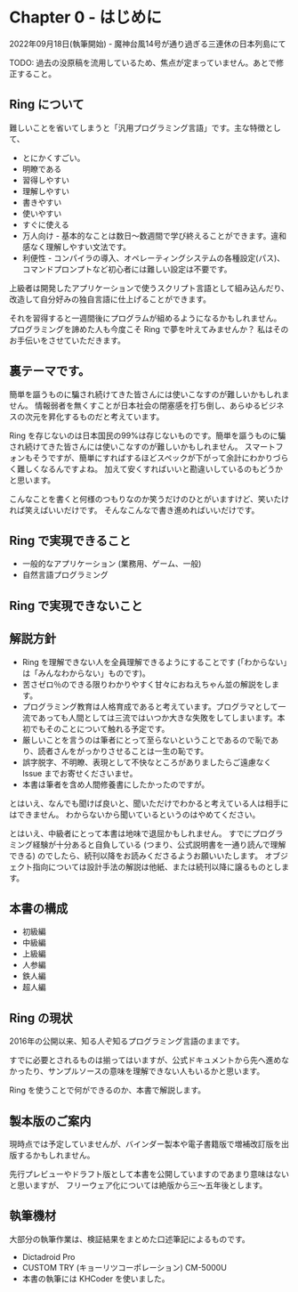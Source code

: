 # Chapter 0 - はじめに
2022年09月18日(執筆開始) - 魔神台風14号が通り過ぎる三連休の日本列島にて


TODO: 過去の没原稿を流用しているため、焦点が定まっていません。あとで修正すること。

## Ring について

難しいことを省いてしまうと「汎用プログラミング言語」です。主な特徴として、

 * とにかくすごい。
 * 明瞭である
 * 習得しやすい
 * 理解しやすい
 * 書きやすい
 * 使いやすい
 * すぐに使える
 * 万人向け - 基本的なことは数日～数週間で学び終えることができます。違和感なく理解しやすい文法です。
 * 利便性 - コンパイラの導入、オペレーティングシステムの各種設定(パス)、コマンドプロンプトなど初心者には難しい設定は不要です。

上級者は開発したアプリケーションで使うスクリプト言語として組み込んだり、
改造して自分好みの独自言語に仕上げることができます。

それを習得すると一週間後にプログラムが組めるようになるかもしれません。
プログラミングを諦めた人も今度こそ Ring で夢を叶えてみませんか？  私はそのお手伝いをさせていただきます。

## 裏テーマです。
簡単を謳うものに騙され続けてきた皆さんには使いこなすのが難しいかもしれません。
情報弱者を無くすことが日本社会の閉塞感を打ち倒し、あらゆるビジネスの次元を昇化するものだと考えています。

Ring を存じないのは日本国民の99%は存じないものです。簡単を謳うものに騙され続けてきた皆さんには使いこなすのが難しいかもしれません。
スマートフォンもそうですが、簡単にすればするほどスペックが下がって余計にわかりづらく難しくなるんですよね。
加えて安くすればいいと勘違いしているのもどうかと思います。

こんなことを書くと何様のつもりなのか笑うだけのひとがいますけど、笑いたければ笑えばいいだけです。
そんなこんなで書き進めればいいだけです。


## Ring で実現できること

 * 一般的なアプリケーション (業務用、ゲーム、一般)
 * 自然言語プログラミング


## Ring で実現できないこと


## 解説方針
 * Ring を理解できない人を全員理解できるようにすることです (「わからない」は「みんなわからない」ものです)。
 * 苦さゼロ％のできる限りわかりやすく甘々におねえちゃん並の解説をします。
 * プログラミング教育は人格育成であると考えています。プログラマとして一流であっても人間としては三流ではいつか大きな失敗をしてしまいます。本初でもそのことについて触れる予定です。
 * 厳しいことを言うのは筆者にとって至らないということであるので恥であり、読者さんをがっかりさせることは一生の恥です。
 * 誤字脱字、不明瞭、表現として不快なところがありましたらご遠慮なく Issue までお寄せくださいませ。
 * 本書は筆者を含め人間修養書にしたかったのですが。

とはいえ、なんでも聞けば良いと、聞いただけでわかると考えている人は相手にはできません。
わからないから聞いているというのはやめてください。

とはいえ、中級者にとって本書は地味で退屈かもしれません。
すでにプログラミング経験が十分あると自負している (つまり、公式説明書を一通り読んで理解できる) のでしたら、続刊以降をお読みくださるようお願いいたします。
オブジェクト指向については設計手法の解説は他紙、または続刊以降に譲るものとします。


## 本書の構成

 * 初級編
 * 中級編
 * 上級編
 * 人参編
 * 鉄人編
 * 超人編

## Ring の現状
2016年の公開以来、知る人ぞ知るプログラミング言語のままです。

すでに必要とされるものは揃ってはいますが、公式ドキュメントから先へ進めなかったり、サンプルソースの意味を理解できない人もいるかと思います。

Ring を使うことで何ができるのか、本書で解説します。


## 製本版のご案内

現時点では予定していませんが、バインダー製本や電子書籍版で増補改訂版を出版するかもしれません。

先行プレビューやドラフト版として本書を公開していますのであまり意味はないと思いますが、
フリーウェア化については絶版から三～五年後とします。

## 執筆機材
大部分の執筆作業は、検証結果をまとめた口述筆記によるものです。

 * Dictadroid Pro
 * CUSTOM TRY (キョーリツコーポレーション) CM-5000U
 * 本書の執筆には KHCoder を使いました。

